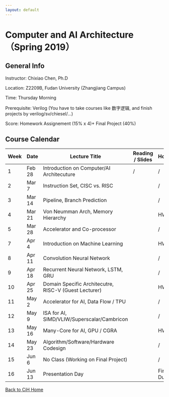 ```yaml
---
layout: default
---
```


# Computer and AI Architecture （Spring 2019）

## General Info

Instructor: Chixiao Chen, Ph.D

Location: Z2209B, Fudan University (Zhangjiang Campus)

Time: Thursday Morning

Prerequisite: Verilog (You have to take courses like 数字逻辑, and finish projects by verilog/sv/chiesel/...)

Score: Homework Assignement (15% x 4)+ Final Project (40%)

## Course Calendar

 Week | Date | Lecture Title | Reading / Slides | Homework|
 ---- |  ---- |-----|-----|----|
1| Feb 28 | Introduction on Computer/AI Architecuture | / | / |
2| Mar  7 | Instruction Set, CISC vs. RISC|  | / |
3| Mar 14 | Pipeline, Branch Prediction | | / |
4| Mar 21 | Von Neumman Arch, Memory Hierarchy|  | HW1 Due| 
5| Mar 28 | Accelerator and Co-processor |  | / |
7| Apr 4  | Introduction on Machine Learning |  | HW2 Due|
8| Apr 11 | Convolution Neural Network |  | / |
9| Apr 18 | Recurrent Neural Network, LSTM, GRU |  | /|
10|Apr 25 | Domain Specific Architecutre, RISC-V (Guest Lecturer)|  | HW3 Due|
11|May 2  | Accelerator for AI, Data Flow / TPU|  | / |
12|May 9  | ISA for AI, SIMD/VLIW/Superscalar/Cambricon  |  | / |
13|May 16 | Many-Core for AI, GPU / CGRA |  | HW4 Due |
14|May 23 | Algorithm/Software/Hardware Codesign |  | / |
15|Jun  6 | No Class (Working on Final Project) |  | / |
16|Jun 13 | Presentation Day|  | Final PJ Due |




[Back to CiH Home](../)
